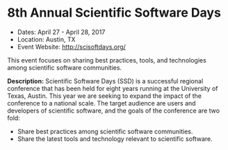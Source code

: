 
# 8th Annual Scientific Software Days

- Dates: April 27 - April 28, 2017
- Location: Austin, TX
- Event Website: http://scisoftdays.org/

This event focuses on sharing best practices, tools, and technologies among scientific software communities.

**Description:**  Scientific Software Days (SSD) is a successful regional conference that has been held for eight years running at the University of Texas, Austin. This year we are seeking to expand the impact of the conference to a national scale. The target audience are users and developers of scientific software, and the goals of the conference are two fold:
- Share best practices among scientific software communities.
- Share the latest tools and technology relevant to scientific software.

<!---
Publish: yes
Categories: planning, crosscutting
Topics: software engineering
Tags: conference
Level: 2
Prerequisites: default
Aggregate: none
--->
